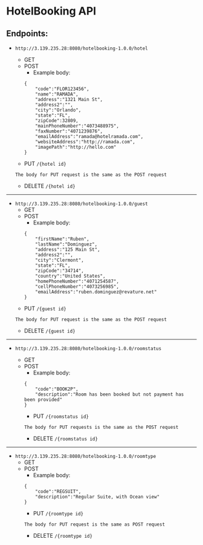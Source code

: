 # HotelBooking API

## Endpoints:
- ```http://3.139.235.28:8080/hotelbooking-1.0.0/hotel```
    
    - GET
    - POST
        - Example body:
        ```
        {
            "code":"FLOR123456", 
            "name":"RAMADA", 
            "address":"1321 Main St",
            "address2":"", 
            "city":"Orlando", 
            "state":"FL", 
            "zipCode":32809, 
            "mainPhoneNumber":"4073488975", 
            "faxNumber":"4071239876", 
            "emailAddress":"ramada@hotelramada.com", 
            "websiteAddress":"http://ramada.com", 
            "imagePath":"http://hello.com"
        }
        ```
    - PUT ```/{hotel id}```
    ```
    The body for PUT request is the same as the POST request
    ```
    - DELETE ```/{hotel id}```

---
- ```http://3.139.235.28:8080/hotelbooking-1.0.0/guest```
    - GET
    - POST
        - Example body:
        ```
        {
            "firstName":"Ruben", 
            "lastName":"Dominguez", 
            "address":"125 Main St", 
            "address2":"", 
            "city":"Clermont", 
            "state":"FL",
            "zipCode":"34714", 
            "country":"United States", 
            "homePhoneNumber":"4071254587", 
            "cellPhoneNumber":"4073256985", 
            "emailAddress":"ruben.dominguez@revature.net"
        }
        ```
    - PUT ```/{guest id}```
    ```
    The body for PUT request is the same as the POST request
    ```
    - DELETE ```/{guest id}```
---
- ```http://3.139.235.28:8080/hotelbooking-1.0.0/roomstatus```

    - GET
    - POST
        - Example body:
        ```
        {
            "code":"BOOK2P",
            "description":"Room has been booked but not payment has been provided"
        }
        ```
        - PUT ```/{roomstatus id}```
        ```
        The body for PUT requests is the same as the POST request
        ```
        - DELETE ```/{roomstatus id}```
---
- ```http://3.139.235.28:8080/hotelbooking-1.0.0/roomtype```
    - GET
    - POST
        - Example body:
        ```
        {
            "code":"REGSUIT",
            "description":"Regular Suite, with Ocean view"
        }
        ```
        - PUT ```/{roomtype id}```
        ```
        The body for PUT request is the same as POST request
        ```
        - DELETE ```/{roomtype id}```
        
